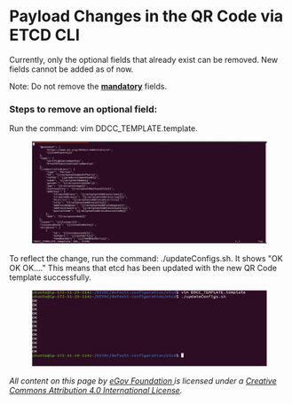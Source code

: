 # Payload Changes in the QR Code via ETCD CLI

Currently, only the optional fields that already exist can be removed. New fields cannot be added as of now.&#x20;

Note: Do not remove the [**mandatory**](../../../platform/divocs-verifiable-certificate-features/what-information-goes-into-a-qr-code.md) fields.

### Steps to remove an optional field:

Run the command: vim DDCC\_TEMPLATE.template.

<figure><img src="../../../.gitbook/assets/Screenshot 2022-09-01 at 2.07.04 PM.png" alt=""><figcaption></figcaption></figure>

To reflect the change, run the command: ./updateConfigs.sh. It shows "OK OK OK...." This means that etcd has been updated with the new QR Code template successfully.

<figure><img src="../../../.gitbook/assets/Screenshot 2022-09-01 at 2.07.24 PM.png" alt=""><figcaption></figcaption></figure>



_All content on this page by_ [_eGov Foundation_ ](https://egov.org.in/)_is licensed under a_ [_Creative Commons Attribution 4.0 International License_](http://creativecommons.org/licenses/by/4.0/)_._  &#x20;
